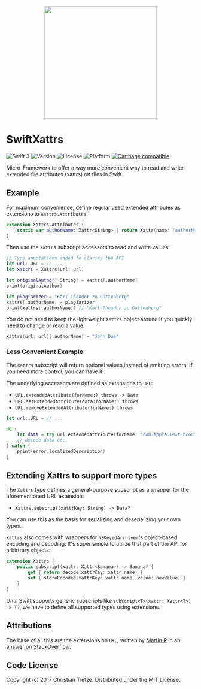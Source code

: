 <div align="center">
    <img src="assets/title.png" width="300"/>
</div>

# SwiftXattrs

![Swift 3](https://img.shields.io/badge/Swift-3.2-blue.svg?style=flat)
![Version](https://img.shields.io/github/tag/CleanCocoa/SwiftXattrs.svg?style=flat)
![License](https://img.shields.io/github/license/CleanCocoa/SwiftXattrs.svg?style=flat)
![Platform](https://img.shields.io/badge/platform-macOS-lightgrey.svg?style=flat)
[![Carthage compatible](https://img.shields.io/badge/Carthage-compatible-4BC51D.svg?style=flat)](https://github.com/Carthage/Carthage)

Micro-Framework to offer a way more convenient way to read and write extended file attributes (xattrs) on files in Swift. 

## Example

For maximum convenience, define regular used extended attributes as extensions to `Xattrs.Attributes`:

```swift
extension Xattrs.Attributes {
    static var authorName: Xattr<String> { return Xattr(name: "authorName") }
}
```

Then use the `Xattrs` subscript accessors to read and write values:

```swift
// Type annotations added to clarify the API
let url: URL = // ... 
let xattrs = Xattrs(url: url)

let originalAuthor: String? = xattrs[.authorName]
print(originalAuthor)

let plagiarizer = "Karl-Theodor zu Guttenberg"
xattrs[.authorName] = plagiarizer
print(xattrs[.authorName]) // "Karl-Theodor zu Guttenberg" 
```

You do not need to keep the lightweight `Xattrs` object around if you quickly need to change or read a value:

```swift
Xattrs(url: url)[.authorName] = "John Doe"
```

### Less Convenient Example

The `Xattrs` subscript will return optional values instead of emitting errors. If you need more control, you can have it!

The underlying accessors are defined as extensions to `URL`:

- `URL.extendedAttribute(forName:) throws -> Data`
- `URL.setExtendedAttribute(data:forName:) throws`
- `URL.removeExtendedAttribute(forName:) throws`

```swift
let url: URL = // ...

do {
    let data = try url.extendedAttribute(forName: "com.apple.TextEncoding")
    // decode data etc.
} catch {
    print(error.localizedDescription)
}
```

## Extending Xattrs to support more types

The `Xattrs` type defines a general-purpose subscript as a wrapper for the aforementioned URL extension:

- `Xattrs.subscript(xattrKey: String) -> Data?`

You can use this as the basis for serializing and deserializing your own types.

`Xattrs` also comes with wrappers for `NSKeyedArchiver`'s object-based encoding and decoding. It's super simple to utilize that part of the API for arbirtrary objects:

```swift
extension Xattrs {
    public subscript(xattr: Xattr<Banana>) -> Banana? {
        get { return decode(xattrKey: xattr.name) }
        set { storeEncoded(xattrKey: xattr.name, value: newValue) }
    }
}
```

Until Swift supports generic subscripts like `subscript<T>(xattr: Xattr<T>) -> T?`, we have to define all supported types using extensions.


## Attributions

The base of all this are the extensions on `URL`, written by [Martin R](https://stackoverflow.com/users/1187415/martin-r) in an [answer on StackOverflow](https://stackoverflow.com/a/38343753/1460929).


## Code License

Copyright (c) 2017 Christian Tietze. Distributed under the MIT License.
